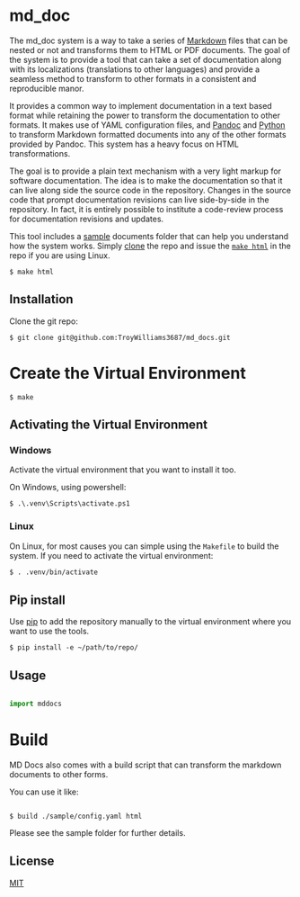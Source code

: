 # md_doc

The md_doc system is a way to take a series of [Markdown](https://pandoc.org/MANUAL.html#pandocs-markdown) files that can be nested or not and transforms them to HTML or PDF documents. The goal of the system is to provide a tool that can take a set of documentation along with its localizations (translations to other languages) and provide a seamless method to transform to other formats in a consistent and reproducible manor.

It provides a common way to implement documentation in a text based format while retaining the power to transform the documentation to other formats. It makes use of YAML configuration files, and [Pandoc](https://pandoc.org/) and [Python](https://www.python.org) to transform Markdown formatted documents into any of the other formats provided by Pandoc. This system has a heavy focus on HTML transformations.

The goal is to provide a plain text mechanism with a very light markup for software documentation. The idea is to make the documentation so that it can live along side the source code in the repository. Changes in the source code that prompt documentation revisions can live side-by-side in the repository. In fact, it is entirely possible to institute a code-review process for documentation revisions and updates.

This tool includes a [sample](en/documents) documents folder that can help you understand how the system works. Simply [clone](#installation) the repo and issue the [`make html`](en/documents/md_doc_system.md#make) in the repo if you are using Linux.

```
$ make html
```

## Installation

Clone the git repo:

```
$ git clone git@github.com:TroyWilliams3687/md_docs.git
```

# Create the Virtual Environment

```
$ make
```

## Activating the Virtual Environment

### Windows

Activate the virtual environment that you want to install it too.

On Windows, using powershell:

```
$ .\.venv\Scripts\activate.ps1
```

### Linux

On Linux, for most causes you can simple using the `Makefile` to build the system. If you need to activate the virtual environment:


```bash
$ . .venv/bin/activate
```

## Pip install

Use [pip](https://pip.pypa.io/en/stable/) to add the repository manually to the virtual environment where you want to use the tools.

```
$ pip install -e ~/path/to/repo/
```

## Usage


```python

import mddocs

```

# Build

MD Docs also comes with a build script that can transform the markdown documents to other forms.

You can use it like:

```

$ build ./sample/config.yaml html

```

Please see the sample folder for further details.


## License

[MIT](https://choosealicense.com/licenses/mit/)
